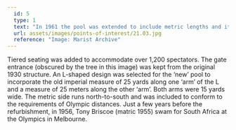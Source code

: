 ```yaml
---
  id: 5
  type: 1
  text: "In 1961 the pool was extended to include metric lengths and its surrounds were upgraded. This photograph was taken from the Old Chapel. "
  url: assets/images/points-of-interest/21.03.jpg
  reference: "Image: Marist Archive"
---
```

Tiered seating was added to accommodate over 1,200 spectators. The gate entrance (obscured by the tree in this image) was kept from the original 1930 structure. An L-shaped design was selected for the ‘new’ pool to incorporate the old imperial measure of 25 yards along one ‘arm’ of the L and a measure of 25 meters along the other ‘arm’. Both arms were 15 yards wide. The metric side runs north-to-south and was included to conform to the requirements of Olympic distances. Just a few years before the refurbishment, in 1956, Tony Briscoe (matric 1955) swam for South Africa at the Olympics in Melbourne.
        